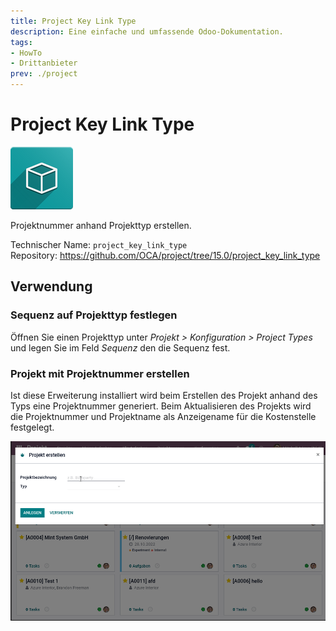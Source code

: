 ```yaml
---
title: Project Key Link Type
description: Eine einfache und umfassende Odoo-Dokumentation.
tags:
- HowTo
- Drittanbieter
prev: ./project
---
```

# Project Key Link Type
![icon_oms_box](assets/icon_oms_box.png)

Projektnummer anhand Projekttyp erstellen.

Technischer Name: `project_key_link_type`\
Repository: <https://github.com/OCA/project/tree/15.0/project_key_link_type>

## Verwendung

### Sequenz auf Projekttyp festlegen

Öffnen Sie einen Projekttyp unter *Projekt > Konfiguration > Project Types* und legen Sie im Feld *Sequenz* den die Sequenz fest.

### Projekt mit Projektnummer erstellen

Ist diese Erweiterung installiert wird beim Erstellen des Projekt anhand des Typs eine Projektnummer generiert. Beim Aktualisieren des Projekts wird die Projektnummer und Projektname als Anzeigename für die Kostenstelle festgelegt.

![Project Key Link Type](assets/Project%20Key%20Link%20Type.gif)